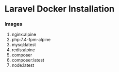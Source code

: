 # Laravel Docker Installation

### Images

1. nginx:alpine
2. php:7.4-fpm-alpine
3. mysql:latest
4. redis:alpine
5. composer
6. composer:latest
7. node:latest
